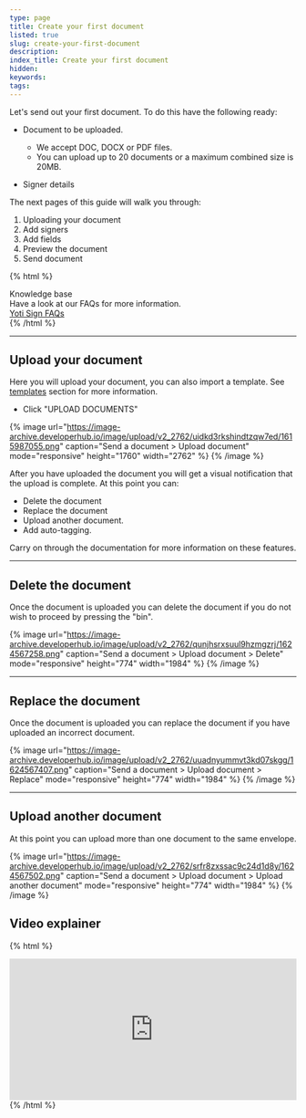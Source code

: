 ```yaml
---
type: page
title: Create your first document
listed: true
slug: create-your-first-document
description: 
index_title: Create your first document
hidden: 
keywords: 
tags: 
---
```


Let's send out your first document. To do this have the following ready:

- Document to be uploaded. 
    - We accept DOC, DOCX or PDF files. 
    - You can upload up to 20 documents or a maximum combined size is 20MB.

- Signer details

The next pages of this guide will walk you through:

1. Uploading your document
2. Add signers
3. Add fields
4. Preview the document
5. Send document

{% html %}
<div class="alert-know">
    <div class="alert-title" id="know">
        Knowledge base
    </div>
    <div class="alert-text">
Have a look at our FAQs for more information.    </div>
    <div class="alert-links"> 
       <a href="https://support.yoti.com/hc/en-us/sections/360000855254-Yoti-Sign">Yoti Sign FAQs</a>
    </div>
</div>
{% /html %}

---

## Upload your document

Here you will upload your document, you can also import a template. See [templates](https://developers.yoti.com/eSignatures/templates) section for more information.

- Click "UPLOAD DOCUMENTS"

{% image url="https://image-archive.developerhub.io/image/upload/v2_2762/uidkd3rkshindtzqw7ed/1615987055.png" caption="Send a document &gt; Upload document" mode="responsive" height="1760" width="2762" %}
{% /image %}

After you have uploaded the document you will get a visual notification that the upload is complete. At this point you can:

- Delete the document
- Replace the document
- Upload another document.
- Add auto-tagging.

Carry on through the documentation for more information on these features.

---

## Delete the document

Once the document is uploaded you can delete the document if you do not wish to proceed by pressing the "bin".

{% image url="https://image-archive.developerhub.io/image/upload/v2_2762/qunjhsrxsuul9hzmgzrj/1624567258.png" caption="Send a document &gt; Upload document &gt; Delete" mode="responsive" height="774" width="1984" %}
{% /image %}

---

## Replace the document

Once the document is uploaded you can replace the document if you have uploaded an incorrect document. 

{% image url="https://image-archive.developerhub.io/image/upload/v2_2762/uuadnyummvt3kd07skgg/1624567407.png" caption="Send a document &gt; Upload document &gt; Replace" mode="responsive" height="774" width="1984" %}
{% /image %}

---

## Upload another document

At this point you can upload more than one document to the same envelope. 

{% image url="https://image-archive.developerhub.io/image/upload/v2_2762/srfr8zxssac9c24d1d8y/1624567502.png" caption="Send a document &gt; Upload document &gt; Upload another document" mode="responsive" height="774" width="1984" %}
{% /image %}

## Video explainer

{% html %}
<div style="padding:49.27% 0 0 0;position:relative;"><iframe src="https://player.vimeo.com/video/648540112?h=6a850c193b&amp;badge=0&amp;autopause=0&amp;player_id=0&amp;app_id=58479" frameborder="0" allow="autoplay; fullscreen; picture-in-picture" allowfullscreen style="position:absolute;top:0;left:0;width:100%;height:100%;" title="(1) Dashboard VIMEO.mp4"></iframe></div><script src="https://player.vimeo.com/api/player.js"></script>
{% /html %}